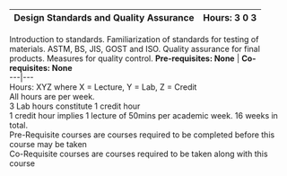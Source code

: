 **Design Standards and Quality Assurance** | **Hours: 3 0 3**  
---|---  
Introduction to standards. Familiarization of standards for testing of materials. ASTM, BS, JIS, GOST and ISO. Quality assurance for final products. Measures for quality control.
**Pre-requisites: None** | **Co-requisites: None**  
---|---  
Hours: XYZ where X = Lecture, Y = Lab, Z = Credit  
All hours are per week.  
3 Lab hours constitute 1 credit hour  
1 credit hour implies 1 lecture of 50mins per academic week. 16 weeks in total.  
Pre-Requisite courses are courses required to be completed before this course may be taken  
Co-Requisite courses are courses required to be taken along with this course
